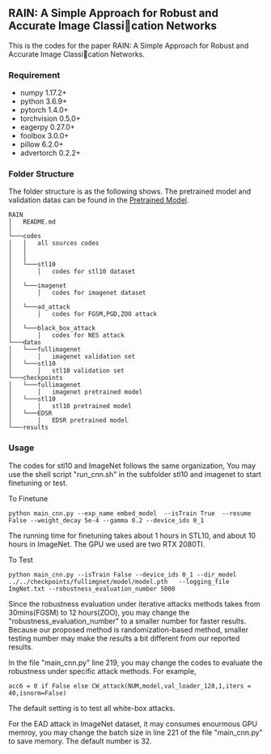 
## RAIN: A Simple Approach for Robust and Accurate Image Classication Networks

This is the codes for the paper RAIN: A Simple Approach for Robust and Accurate Image Classication Networks. 



### Requirement
 * numpy                     1.17.2+
 * python                    3.6.9+
 * pytorch                   1.4.0+
 * torchvision               0.5.0+
 * eagerpy                   0.27.0+
 * foolbox                   3.0.0+
 * pillow                    6.2.0+
 * advertorch                0.2.2+

### Folder Structure
The folder structure is as the following shows. 
The pretrained model and validation datas can be found in the [Pretrained Model](https://drive.google.com/file/d/1WaCI29lInIEs4OgDl9mSSP8US__U7hvh/view?usp=sharing).

```
RAIN
│   README.md 
│
└───codes
│   │   all sources codes 
│   │   
│   │
│   └───stl10
│       │   codes for stl10 dataset
│   
│   └───imagenet
│       │   codes for imagenet dataset
│   
│   └───ad_attack
│       │   codes for FGSM,PGD,ZOO attack
│  
│   └───black_box_attack
│       │   codes for NES attack
└───datas
│   └───fullimagenet
│       │   imagenet validation set
│   └───stl10
│       │   stl10 validation set
└───checkpoints
│   └───fullimagenet
│       │   imagenet pretrained model
│   └───stl10
│       │   stl10 pretrained model
│   └───EDSR
│       │   EDSR pretrained model
└───results 

```

### Usage
The codes for stl10 and ImageNet follows the same organization, You may use the shell script "run_cnn.sh" in the subfolder stl10 and imagenet to start finetuning or test. 
  

To Finetune

	python main_cnn.py --exp_name embed_model  --isTrain True  --resume False --weight_decay 5e-4 --gamma 0.2 --device_ids 0_1

The running time for finetuning takes about 1 hours in STL10, and about 10 hours in ImageNet. The GPU we used are two RTX 2080TI. 

To Test

	python main_cnn.py --isTrain False --device_ids 0_1 --dir_model ../../checkpoints/fullimgnet/model/model.pth   --logging_file ImgNet.txt --robustness_evaluation_number 5000
	
Since the robustness evaluation under iterative attacks methods takes from 30mins(FGSM) to 12 hours(ZOO), you may change the "robustness_evaluation_number" to a smaller number for faster results. Because our proposed method is randomization-based method, smaller testing number may make the results a bit different from our reported results. 

In the file "main_cnn.py" line 219, you may change the codes to evaluate the robustness under specific attack methods. For example, 

	acc6 = 0 if False else CW_attack(NUM,model,val_loader_128,1,iters = 40,isnorm=False)
	
The default setting is to test all white-box attacks. 

For the EAD attack in ImageNet dataset, it may consumes enourmous GPU memroy, you may change the batch size in line 221 of the file "main_cnn.py" to save memory. The default number is 32. 

  

